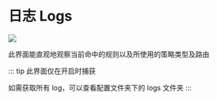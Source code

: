 # 日志 Logs

![](~@imgs/ui-logs1.png)

此界面能直观地观察当前命中的规则以及所使用的策略类型及路由

::: tip
此界面仅在开启时捕获

如需获取所有 log，可以查看配置文件夹下的 logs 文件夹
:::
